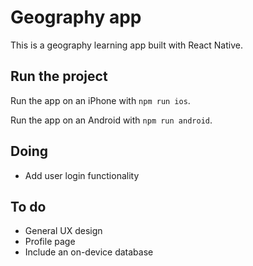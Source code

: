 # Geography app

This is a geography learning app built with React Native.

## Run the project

Run the app on an iPhone with `npm run ios`.

Run the app on an Android with `npm run android`.

## Doing

-   Add user login functionality

## To do

-   General UX design
-   Profile page
-   Include an on-device database
